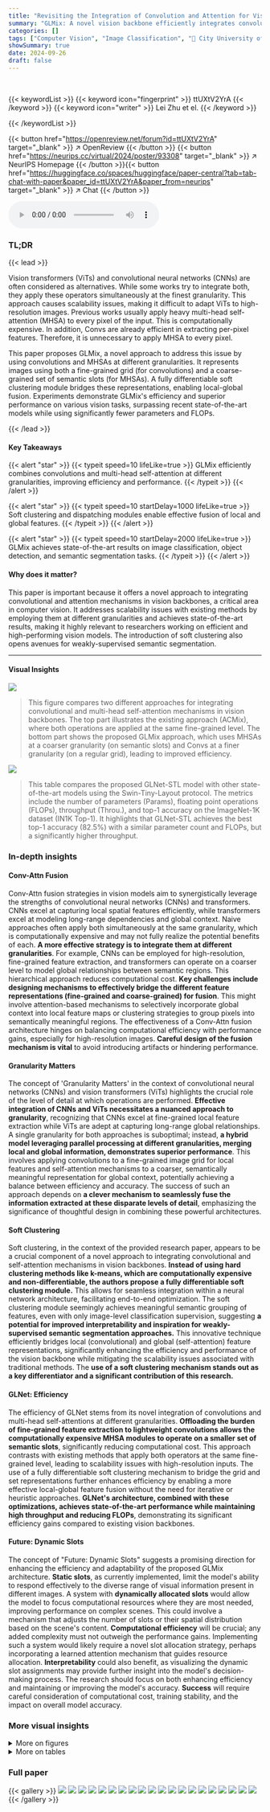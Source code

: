 ```yaml
---
title: "Revisiting the Integration of Convolution and Attention for Vision Backbone"
summary: "GLMix: A novel vision backbone efficiently integrates convolutions and multi-head self-attention at different granularities, achieving state-of-the-art performance while addressing scalability issues."
categories: []
tags: ["Computer Vision", "Image Classification", "🏢 City University of Hong Kong",]
showSummary: true
date: 2024-09-26
draft: false
---
```


<br>

{{< keywordList >}}
{{< keyword icon="fingerprint" >}} ttUXtV2YrA {{< /keyword >}}
{{< keyword icon="writer" >}} Lei Zhu et el. {{< /keyword >}}
 
{{< /keywordList >}}

{{< button href="https://openreview.net/forum?id=ttUXtV2YrA" target="_blank" >}}
↗ OpenReview
{{< /button >}}
{{< button href="https://neurips.cc/virtual/2024/poster/93308" target="_blank" >}}
↗ NeurIPS Homepage
{{< /button >}}{{< button href="https://huggingface.co/spaces/huggingface/paper-central?tab=tab-chat-with-paper&paper_id=ttUXtV2YrA&paper_from=neurips" target="_blank" >}}
↗ Chat
{{< /button >}}



<audio controls>
    <source src="https://ai-paper-reviewer.com/ttUXtV2YrA/podcast.wav" type="audio/wav">
    Your browser does not support the audio element.
</audio>


### TL;DR


{{< lead >}}

Vision transformers (ViTs) and convolutional neural networks (CNNs) are often considered as alternatives. While some works try to integrate both, they apply these operators simultaneously at the finest granularity. This approach causes scalability issues, making it difficult to adapt ViTs to high-resolution images.  Previous works usually apply heavy multi-head self-attention (MHSA) to every pixel of the input. This is computationally expensive. In addition, Convs are already efficient in extracting per-pixel features. Therefore, it is unnecessary to apply MHSA to every pixel.

This paper proposes GLMix, a novel approach to address this issue by using convolutions and MHSAs at different granularities.  It represents images using both a fine-grained grid (for convolutions) and a coarse-grained set of semantic slots (for MHSAs).  A fully differentiable soft clustering module bridges these representations, enabling local-global fusion.  Experiments demonstrate GLMix's efficiency and superior performance on various vision tasks, surpassing recent state-of-the-art models while using significantly fewer parameters and FLOPs.

{{< /lead >}}


#### Key Takeaways

{{< alert "star" >}}
{{< typeit speed=10 lifeLike=true >}} GLMix efficiently combines convolutions and multi-head self-attention at different granularities, improving efficiency and performance. {{< /typeit >}}
{{< /alert >}}

{{< alert "star" >}}
{{< typeit speed=10 startDelay=1000 lifeLike=true >}} Soft clustering and dispatching modules enable effective fusion of local and global features. {{< /typeit >}}
{{< /alert >}}

{{< alert "star" >}}
{{< typeit speed=10 startDelay=2000 lifeLike=true >}} GLMix achieves state-of-the-art results on image classification, object detection, and semantic segmentation tasks. {{< /typeit >}}
{{< /alert >}}

#### Why does it matter?
This paper is important because it offers a novel approach to integrating convolutional and attention mechanisms in vision backbones, a critical area in computer vision.  It addresses scalability issues with existing methods by employing them at different granularities and achieves state-of-the-art results, making it highly relevant to researchers working on efficient and high-performing vision models. The introduction of soft clustering also opens avenues for weakly-supervised semantic segmentation.

------
#### Visual Insights



![](https://ai-paper-reviewer.com/ttUXtV2YrA/figures_1_1.jpg)

> This figure compares two different approaches for integrating convolutional and multi-head self-attention mechanisms in vision backbones. The top part illustrates the existing approach (ACMix), where both operations are applied at the same fine-grained level.  The bottom part shows the proposed GLMix approach, which uses MHSAs at a coarser granularity (on semantic slots) and Convs at a finer granularity (on a regular grid), leading to improved efficiency.





![](https://ai-paper-reviewer.com/ttUXtV2YrA/tables_4_1.jpg)

> This table compares the proposed GLNet-STL model with other state-of-the-art models using the Swin-Tiny-Layout protocol.  The metrics include the number of parameters (Params), floating point operations (FLOPs), throughput (Throu.), and top-1 accuracy on the ImageNet-1K dataset (IN1K Top-1).  It highlights that GLNet-STL achieves the best top-1 accuracy (82.5%) with a similar parameter count and FLOPs, but a significantly higher throughput.





### In-depth insights


#### Conv-Attn Fusion
Conv-Attn fusion strategies in vision models aim to synergistically leverage the strengths of convolutional neural networks (CNNs) and transformers.  CNNs excel at capturing local spatial features efficiently, while transformers excel at modeling long-range dependencies and global context.  Naive approaches often apply both simultaneously at the same granularity, which is computationally expensive and may not fully realize the potential benefits of each.  **A more effective strategy is to integrate them at different granularities**.  For example, CNNs can be employed for high-resolution, fine-grained feature extraction, and transformers can operate on a coarser level to model global relationships between semantic regions.  This hierarchical approach reduces computational cost.  **Key challenges include designing mechanisms to effectively bridge the different feature representations (fine-grained and coarse-grained) for fusion**.  This might involve attention-based mechanisms to selectively incorporate global context into local feature maps or clustering strategies to group pixels into semantically meaningful regions. The effectiveness of a Conv-Attn fusion architecture hinges on balancing computational efficiency with performance gains, especially for high-resolution images.  **Careful design of the fusion mechanism is vital** to avoid introducing artifacts or hindering performance.

#### Granularity Matters
The concept of 'Granularity Matters' in the context of convolutional neural networks (CNNs) and vision transformers (ViTs) highlights the crucial role of the level of detail at which operations are performed.  **Effective integration of CNNs and ViTs necessitates a nuanced approach to granularity**, recognizing that CNNs excel at fine-grained local feature extraction while ViTs are adept at capturing long-range global relationships.  A single granularity for both approaches is suboptimal; instead, **a hybrid model leveraging parallel processing at different granularities, merging local and global information, demonstrates superior performance**.  This involves applying convolutions to a fine-grained image grid for local features and self-attention mechanisms to a coarser, semantically meaningful representation for global context, potentially achieving a balance between efficiency and accuracy. The success of such an approach depends on **a clever mechanism to seamlessly fuse the information extracted at these disparate levels of detail**, emphasizing the significance of thoughtful design in combining these powerful architectures.

#### Soft Clustering
Soft clustering, in the context of the provided research paper, appears to be a crucial component of a novel approach to integrating convolutional and self-attention mechanisms in vision backbones.  **Instead of using hard clustering methods like k-means, which are computationally expensive and non-differentiable, the authors propose a fully differentiable soft clustering module.**  This allows for seamless integration within a neural network architecture, facilitating end-to-end optimization. The soft clustering module seemingly achieves meaningful semantic grouping of features, even with only image-level classification supervision, suggesting **a potential for improved interpretability and inspiration for weakly-supervised semantic segmentation approaches.** This innovative technique efficiently bridges local (convolutional) and global (self-attention) feature representations, significantly enhancing the efficiency and performance of the vision backbone while mitigating the scalability issues associated with traditional methods. The **use of a soft clustering mechanism stands out as a key differentiator and a significant contribution of this research.**

#### GLNet: Efficiency
The efficiency of GLNet stems from its novel integration of convolutions and multi-head self-attentions at different granularities.  **Offloading the burden of fine-grained feature extraction to lightweight convolutions allows the computationally expensive MHSA modules to operate on a smaller set of semantic slots**, significantly reducing computational cost. This approach contrasts with existing methods that apply both operators at the same fine-grained level, leading to scalability issues with high-resolution inputs.  The use of a fully differentiable soft clustering mechanism to bridge the grid and set representations further enhances efficiency by enabling a more effective local-global feature fusion without the need for iterative or heuristic approaches.  **GLNet's architecture, combined with these optimizations, achieves state-of-the-art performance while maintaining high throughput and reducing FLOPs**, demonstrating its significant efficiency gains compared to existing vision backbones.

#### Future: Dynamic Slots
The concept of "Future: Dynamic Slots" suggests a promising direction for enhancing the efficiency and adaptability of the proposed GLMix architecture.  **Static slots**, as currently implemented, limit the model's ability to respond effectively to the diverse range of visual information present in different images. A system with **dynamically allocated slots** would allow the model to focus computational resources where they are most needed, improving performance on complex scenes.  This could involve a mechanism that adjusts the number of slots or their spatial distribution based on the scene's content. **Computational efficiency** will be crucial; any added complexity must not outweigh the performance gains.  Implementing such a system would likely require a novel slot allocation strategy, perhaps incorporating a learned attention mechanism that guides resource allocation.  **Interpretability** could also benefit, as visualizing the dynamic slot assignments may provide further insight into the model's decision-making process. The research should focus on both enhancing efficiency and maintaining or improving the model's accuracy. **Success** will require careful consideration of computational cost, training stability, and the impact on overall model accuracy.


### More visual insights

<details>
<summary>More on figures
</summary>


![](https://ai-paper-reviewer.com/ttUXtV2YrA/figures_1_2.jpg)

> This figure shows a comparison of the trade-off between top-1 accuracy on ImageNet-1k and FLOPS (floating point operations per second) for several state-of-the-art models, including the proposed GLNet models.  It demonstrates that GLNet achieves higher accuracy at similar or better throughput compared to other models, representing an improvement in efficiency.


![](https://ai-paper-reviewer.com/ttUXtV2YrA/figures_3_1.jpg)

> This figure illustrates the architecture of the GLMix block, a core component of the proposed GLNet model.  The GLMix block integrates convolutional and multi-head self-attention operations at different granularities.  It takes as input both a fine-grained grid representation (from convolutions) and a coarse-grained set representation (semantic slots). A pair of fully differentiable soft clustering and dispatching modules are used to bridge these representations, enabling the fusion of local and global features. The clustering module groups the fine-grained features into semantic slots, while the dispatching module redistributes the processed features from the slots back to the grid.  This architecture aims to combine the strengths of both local (convolution) and global (self-attention) feature processing, achieving efficient local-global feature fusion.


![](https://ai-paper-reviewer.com/ttUXtV2YrA/figures_3_2.jpg)

> This figure illustrates the difference between the proposed method's representation of an image and the traditional approach used in Vision Transformers. The left side shows how the proposed method represents an image using soft irregular semantic regions as semantic slots.  The right side displays how traditional Vision Transformers divide an image into hard-divided regular patches. The caption highlights that the proposed method's approach is more similar to tokenization used in natural language processing (NLP).


![](https://ai-paper-reviewer.com/ttUXtV2YrA/figures_8_1.jpg)

> This figure visualizes how the semantic slots, which are used in the GLMix block, correspond to regions of the input image.  The left column shows the original input images. The middle column displays the assignment maps, showing how each pixel in the input image is assigned to one of the 64 semantic slots.  The right column shows four representative slots selected by a k-medoids algorithm, providing a visual representation of the learned semantic features.


![](https://ai-paper-reviewer.com/ttUXtV2YrA/figures_16_1.jpg)

> This figure visualizes the semantic slots at different depths (2nd, 5th, and 10th blocks) of the GLMix integration scheme. Each row shows an input image and the corresponding semantic slots for each block.  The visualization uses color-coding to represent the clustering weights, highlighting the regions that each semantic slot focuses on. By comparing across different depths, we observe the shift in the semantic grouping from color-based patterns (shallow block) to object-level groupings (deeper block).


![](https://ai-paper-reviewer.com/ttUXtV2YrA/figures_17_1.jpg)

> This figure visualizes the semantic slots generated by the GLMix module. Each row represents a different image. The leftmost column displays the input image. The central columns show heatmaps representing the assignment of each pixel to the semantic slots. Finally, the rightmost columns display the four most representative semantic slots for each image, selected automatically using the k-medoids algorithm.  This visualization demonstrates the semantic grouping effect achieved by the soft clustering module, even without dense supervision.


![](https://ai-paper-reviewer.com/ttUXtV2YrA/figures_17_2.jpg)

> This figure visualizes the semantic slots learned by the model.  Each row shows an example image, followed by a grid of activation maps representing the different semantic slots. The selected semantic slots are visualized on the right.  This helps understand how the model groups image regions into meaningful semantic concepts.


</details>




<details>
<summary>More on tables
</summary>


![](https://ai-paper-reviewer.com/ttUXtV2YrA/tables_4_2.jpg)
> This table details the configurations of the GLNet model family, showing the base channels, FFN expansion ratio, number of blocks in each of the four stages, whether advanced designs were used, and the FLOPs (floating point operations) at a 224x224 resolution.  It provides a quantitative comparison of the different GLNet models.

![](https://ai-paper-reviewer.com/ttUXtV2YrA/tables_5_1.jpg)
> This table compares the performance of the proposed GLNet model against other state-of-the-art models on the ImageNet-1K classification task.  It shows the FLOPs, number of parameters, and top-1 accuracy for each model under both standard supervised training and advanced distillation training.

![](https://ai-paper-reviewer.com/ttUXtV2YrA/tables_6_1.jpg)
> This table presents the results of object detection and instance segmentation experiments on the COCO 2017 dataset.  Two models, RetinaNet and Mask R-CNN, were used with different training schedules (1x and 3x epochs with multi-scale training).  The table compares the performance of several backbones (including the proposed GLNet) across different metrics: mAP (mean Average Precision), AP50, AP75, APS (small object AP), APM (medium object AP), APL (large object AP), and FLOPs (floating point operations).  The FLOPs are calculated at a resolution of 800x1280 pixels.

![](https://ai-paper-reviewer.com/ttUXtV2YrA/tables_7_1.jpg)
> This table compares the performance of various backbones on the ADE20K semantic segmentation dataset.  The metrics shown are the number of parameters, FLOPs (floating point operations), and mean Intersection over Union (mIoU).  The results are presented for two different semantic segmentation frameworks, Semantic FPN and UperNet, each trained for a different number of iterations (80k and 160k, respectively).  The table allows for a comparison of model efficiency and accuracy across different architectures.

![](https://ai-paper-reviewer.com/ttUXtV2YrA/tables_9_1.jpg)
> This table presents an ablation study on the GLMix integration scheme.  The study systematically investigates the impact of different design choices within the GLMix block on the model's performance, measured by IN1k Top-1 accuracy and throughput.  Specifically, it analyzes: 1) the use of both local and global branches, 2) different clustering strategies (soft clustering, k-means, static initialization), 3) various convolution kernel sizes in the local branch, and 4) different numbers of semantic slots in the global branch.  Results show the importance of both local and global branches working in parallel and the effectiveness of the proposed soft clustering method over alternatives.

![](https://ai-paper-reviewer.com/ttUXtV2YrA/tables_14_1.jpg)
> This table shows the impact of several advanced architectural designs on the performance of the GLNet model. Starting with the Swin-T layout (GLNet-STL), each row shows the effect of adding a new design, such as overlapped patch embedding or hybrid stage 3, on the number of parameters, FLOPs, throughput, and ImageNet-1k Top-1 accuracy. The final row shows the performance of GLNet-4G after all modifications have been applied.

![](https://ai-paper-reviewer.com/ttUXtV2YrA/tables_15_1.jpg)
> This table compares the performance of GLNet models with other state-of-the-art models on ImageNet-1k classification.  It shows the FLOPs, number of parameters, and top-1 accuracy for each model, broken down by whether they were trained using standard supervised training or an advanced distillation technique.  This allows for a comparison of both accuracy and efficiency across different model architectures.

</details>




### Full paper

{{< gallery >}}
<img src="https://ai-paper-reviewer.com/ttUXtV2YrA/1.png" class="grid-w50 md:grid-w33 xl:grid-w25" />
<img src="https://ai-paper-reviewer.com/ttUXtV2YrA/2.png" class="grid-w50 md:grid-w33 xl:grid-w25" />
<img src="https://ai-paper-reviewer.com/ttUXtV2YrA/3.png" class="grid-w50 md:grid-w33 xl:grid-w25" />
<img src="https://ai-paper-reviewer.com/ttUXtV2YrA/4.png" class="grid-w50 md:grid-w33 xl:grid-w25" />
<img src="https://ai-paper-reviewer.com/ttUXtV2YrA/5.png" class="grid-w50 md:grid-w33 xl:grid-w25" />
<img src="https://ai-paper-reviewer.com/ttUXtV2YrA/6.png" class="grid-w50 md:grid-w33 xl:grid-w25" />
<img src="https://ai-paper-reviewer.com/ttUXtV2YrA/7.png" class="grid-w50 md:grid-w33 xl:grid-w25" />
<img src="https://ai-paper-reviewer.com/ttUXtV2YrA/8.png" class="grid-w50 md:grid-w33 xl:grid-w25" />
<img src="https://ai-paper-reviewer.com/ttUXtV2YrA/9.png" class="grid-w50 md:grid-w33 xl:grid-w25" />
<img src="https://ai-paper-reviewer.com/ttUXtV2YrA/10.png" class="grid-w50 md:grid-w33 xl:grid-w25" />
<img src="https://ai-paper-reviewer.com/ttUXtV2YrA/11.png" class="grid-w50 md:grid-w33 xl:grid-w25" />
<img src="https://ai-paper-reviewer.com/ttUXtV2YrA/12.png" class="grid-w50 md:grid-w33 xl:grid-w25" />
<img src="https://ai-paper-reviewer.com/ttUXtV2YrA/13.png" class="grid-w50 md:grid-w33 xl:grid-w25" />
<img src="https://ai-paper-reviewer.com/ttUXtV2YrA/14.png" class="grid-w50 md:grid-w33 xl:grid-w25" />
<img src="https://ai-paper-reviewer.com/ttUXtV2YrA/15.png" class="grid-w50 md:grid-w33 xl:grid-w25" />
<img src="https://ai-paper-reviewer.com/ttUXtV2YrA/16.png" class="grid-w50 md:grid-w33 xl:grid-w25" />
<img src="https://ai-paper-reviewer.com/ttUXtV2YrA/17.png" class="grid-w50 md:grid-w33 xl:grid-w25" />
<img src="https://ai-paper-reviewer.com/ttUXtV2YrA/18.png" class="grid-w50 md:grid-w33 xl:grid-w25" />
<img src="https://ai-paper-reviewer.com/ttUXtV2YrA/19.png" class="grid-w50 md:grid-w33 xl:grid-w25" />
<img src="https://ai-paper-reviewer.com/ttUXtV2YrA/20.png" class="grid-w50 md:grid-w33 xl:grid-w25" />
{{< /gallery >}}